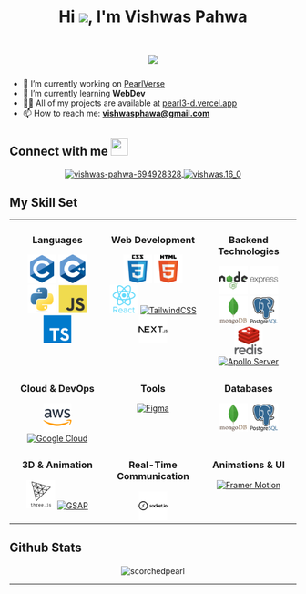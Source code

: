 <h1 align="center">Hi <img width="35" src="https://raw.githubusercontent.com/nixin72/nixin72/master/wave.gif">, I'm Vishwas Pahwa</h1>

<h1 align="center">
    <img src="https://readme-typing-svg.herokuapp.com/?lines=A+passionate+Student+from+India;Web+Developer;Currently+learning+WebDev&center=true&size=20">
</h1>

- 🔭 I’m currently working on [PearlVerse](https://github.com/ScorchedPearl/PearlVerse)
- 🌱 I’m currently learning **WebDev**
- 👨‍💻 All of my projects are available at [pearl3-d.vercel.app](https://pearl3-d.vercel.app)
- 📫 How to reach me: **vishwasphawa@gmail.com**

## Connect with me <img src="https://media.giphy.com/media/iY8CRBdQXODJSCERIr/giphy.gif" width="30" height="30" style="margin-right: 10px;">
<p align="center">
    <a href="https://linkedin.com/in/vishwas-pahwa-694928328" target="blank">
        <img align="center" src="https://raw.githubusercontent.com/rahuldkjain/github-profile-readme-generator/master/src/images/icons/Social/linked-in-alt.svg" alt="vishwas-pahwa-694928328" height="30" width="40" />
    </a>
    <a href="https://instagram.com/vishwas.16_0" target="blank">
        <img align="center" src="https://raw.githubusercontent.com/rahuldkjain/github-profile-readme-generator/master/src/images/icons/Social/instagram.svg" alt="vishwas.16_0" height="30" width="40" />
    </a>
</p>

## My Skill Set

<div align="center">
    <table style="width: 100%; text-align: center; border-spacing: 10px;">
        <tr>
            <td valign="top" width="30%">
                <h3>Languages</h3>
                <div>
                    <a href="https://www.cprogramming.com/" target="_blank"><img src="https://raw.githubusercontent.com/devicons/devicon/master/icons/c/c-original.svg" alt="C" height="50" /></a>
                    <a href="https://www.cplusplus.com/" target="_blank"><img src="https://raw.githubusercontent.com/devicons/devicon/master/icons/cplusplus/cplusplus-original.svg" alt="C++" height="50" /></a>
                    <a href="https://www.python.org/" target="_blank"><img src="https://raw.githubusercontent.com/devicons/devicon/master/icons/python/python-original.svg" alt="Python" height="50" /></a>
                    <a href="https://www.javascript.com/" target="_blank"><img src="https://raw.githubusercontent.com/devicons/devicon/master/icons/javascript/javascript-original.svg" alt="JavaScript" height="50" /></a>
                    <a href="https://www.typescriptlang.org/" target="_blank"><img src="https://raw.githubusercontent.com/devicons/devicon/master/icons/typescript/typescript-original.svg" alt="TypeScript" height="50" /></a>
                </div>
            </td>
            <td valign="top" width="30%">
                <h3>Web Development</h3>
                <div>
                    <a href="https://www.w3schools.com/css/" target="_blank"><img src="https://raw.githubusercontent.com/devicons/devicon/master/icons/css3/css3-original-wordmark.svg" alt="CSS3" height="50" /></a>
                    <a href="https://www.w3.org/html/" target="_blank"><img src="https://raw.githubusercontent.com/devicons/devicon/master/icons/html5/html5-original-wordmark.svg" alt="HTML5" height="50" /></a>
                    <a href="https://reactjs.org/" target="_blank"><img src="https://raw.githubusercontent.com/devicons/devicon/master/icons/react/react-original-wordmark.svg" alt="React" height="50" /></a>
                    <a href="https://tailwindcss.com/" target="_blank"><img src="https://www.vectorlogo.zone/logos/tailwindcss/tailwindcss-icon.svg" alt="TailwindCSS" height="50" /></a>
                    <a href="https://nextjs.org/" target="_blank"><img src="https://raw.githubusercontent.com/devicons/devicon/master/icons/nextjs/nextjs-original-wordmark.svg" alt="Next.js" height="50" /></a>
                </div>
            </td>
            <td valign="top" width="30%">
                <h3>Backend Technologies</h3>
                <div>
                    <a href="https://nodejs.org" target="_blank"><img src="https://raw.githubusercontent.com/devicons/devicon/master/icons/nodejs/nodejs-original-wordmark.svg" alt="Node.js" height="50" /></a>
                    <a href="https://expressjs.com" target="_blank"><img src="https://raw.githubusercontent.com/devicons/devicon/master/icons/express/express-original-wordmark.svg" alt="Express.js" height="50" /></a>
                    <a href="https://www.mongodb.com/" target="_blank"><img src="https://raw.githubusercontent.com/devicons/devicon/master/icons/mongodb/mongodb-original-wordmark.svg" alt="MongoDB" height="50" /></a>
                    <a href="https://www.postgresql.org" target="_blank"><img src="https://raw.githubusercontent.com/devicons/devicon/master/icons/postgresql/postgresql-original-wordmark.svg" alt="PostgreSQL" height="50" /></a>
                    <a href="https://redis.io/" target="_blank"><img src="https://raw.githubusercontent.com/devicons/devicon/master/icons/redis/redis-original-wordmark.svg" alt="Redis" height="50" /></a>
                    <a href="https://www.apollographql.com/" target="_blank"><img src="[https://raw.githubusercontent.com/devicons/devicon/master/icons/apollo/apollo-original-wordmark.svg](https://www.apollographql.com/images/logo-apollo.svg)" alt="Apollo Server" height="50" /></a>
                </div>
            </td>
        </tr>
        <tr>
            <td valign="top" width="30%">
                <h3>Cloud & DevOps</h3>
                <div>
                    <a href="https://aws.amazon.com" target="_blank"><img src="https://raw.githubusercontent.com/devicons/devicon/master/icons/amazonwebservices/amazonwebservices-original-wordmark.svg" alt="AWS" height="50" /></a>
                    <a href="https://cloud.google.com" target="_blank"><img src="https://www.vectorlogo.zone/logos/google_cloud/google_cloud-icon.svg" alt="Google Cloud" height="50" /></a>
                </div>
            </td>
            <td valign="top" width="30%">
                <h3>Tools</h3>
                <div>
                    <a href="https://www.figma.com/" target="_blank"><img src="https://www.vectorlogo.zone/logos/figma/figma-icon.svg" alt="Figma" height="50" /></a>
                </div>
            </td>
            <td valign="top" width="30%">
                <h3>Databases</h3>
                <div>
                    <a href="https://www.mongodb.com/" target="_blank"><img src="https://raw.githubusercontent.com/devicons/devicon/master/icons/mongodb/mongodb-original-wordmark.svg" alt="MongoDB" height="50" /></a>
                    <a href="https://www.postgresql.org/" target="_blank"><img src="https://raw.githubusercontent.com/devicons/devicon/master/icons/postgresql/postgresql-original-wordmark.svg" alt="PostgreSQL" height="50" /></a>
                </div>
            </td>
        </tr>
        <tr>
            <td valign="top" width="30%">
                <h3>3D & Animation</h3>
                <div>
                    <a href="https://threejs.org/" target="_blank"><img src="https://raw.githubusercontent.com/devicons/devicon/master/icons/threejs/threejs-original-wordmark.svg" alt="Three.js" height="50" /></a>
                    <a href="https://greensock.com/gsap/" target="_blank"><img src="[https://www.vectorlogo.zone/logos/greensock/greensock-icon.svg](https://www.greensock.com/wp-content/uploads/2018/10/gsap-logo.svg)" alt="GSAP" height="50" /></a>
                </div>
            </td>
            <td valign="top" width="30%">
                <h3>Real-Time Communication</h3>
                <div>
                    <a href="https://socket.io/" target="_blank"><img src="https://raw.githubusercontent.com/devicons/devicon/master/icons/socketio/socketio-original-wordmark.svg" alt="Socket.IO" height="50" /></a>
                </div>
            </td>
            <td valign="top" width="30%">
                <h3>Animations & UI</h3>
                <div>
                    <a href="https://www.framer.com/motion/" target="_blank"><img src="https://www.vectorlogo.zone/logos/framer/framer-icon.svg" alt="Framer Motion" height="50" /></a>
                </div>
            </td>
        </tr>
    </table>
</div>

<h2> Github Stats </h2>
<div align="center">
    <p><img align="center" src="https://github-readme-stats.vercel.app/api?username=scorchedpearl&show_icons=true&locale=en&theme=tokyonight" alt="scorchedpearl" /></p>
</div>

<hr>
